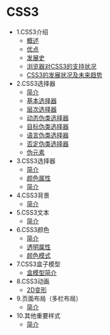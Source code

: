 
# CSS3

* 1.CSS3介绍 
  * [概述](css_intro.md)
  * [优点]()
  * [发展史]()
  * [浏览器对CSS3的支持状况]()
  * [CSS3的发展状况及未来趋势]()
* 2.CSS3选择器 
  * [简介]()
  * [基本选择器]()
  * [层次选择器]()
  * [动态伪类选择器]()
  * [目标伪类选择器]()
  * [语言伪类选择器]()
  * [否定伪类选择器]()
  * [伪元素]()
* 3.CSS3选择器 
  * [简介]()
  * [颜色属性]()
  * [简介]()
* 4.CSS3背景 
  * [简介]()
* 5.CSS3文本 
  * [简介]()
* 6.CSS3颜色 
  * [简介]()
  * [透明属性]()
  * [颜色模式]()
* 7.CSS3盒子模型 
  * [盒模型简介]()
* 8.CSS3动画 
  * [2D变形]()
* 9.页面布局（多栏布局）  
  * [简介]()
* 10.其他重要样式
  * [简介]()